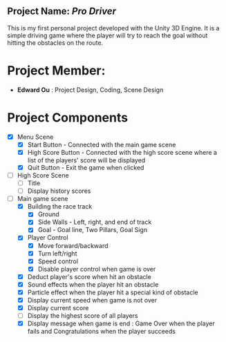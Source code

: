 ## Project Name: *Pro Driver*
This is my first personal project developed with the Unity 3D Engine. It is a simple driving game where the player will try to reach the goal without hitting the obstacles on the route. 
# Project Member: 
* **Edward Ou** : Project Design, Coding, Scene Design

# Project Components
* [x] Menu Scene
  - [x] Start Button - Connected with the main game scene
  - [x] High Score Button - Connected with the high score scene where a list of the players' score will be displayed
  - [x] Quit Button - Exit the game when clicked
* [ ] High Score Scene
  - [ ] Title
  - [ ] Display history scores
* [ ] Main game scene
  - [x] Building the race track
    - [x] Ground
    - [x] Side Walls - Left, right, and end of track
    - [x] Goal - Goal line, Two Pillars, Goal Sign
  - [x] Player Control
    - [x] Move forward/backward
    - [x] Turn left/right
    - [x] Speed control
    - [x] Disable player control when game is over
  - [x] Deduct player's score when hit an obstacle
  - [x] Sound effects when the player hit an obstacle
  - [x] Particle effect when the player hit a special kind of obstacle
  - [x] Display current speed when game is not over
  - [x] Display current score
  - [ ] Display the highest score of all players
  - [x] Display message when game is end : Game Over when the player fails and Congratulations when the player succeeds
